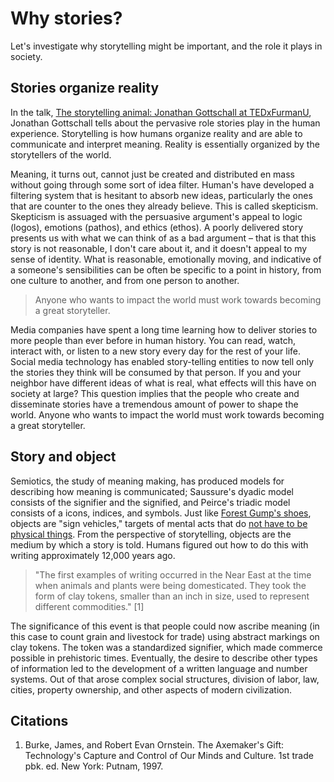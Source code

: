 # Why stories?
Let's investigate why storytelling might be important, and the role it plays in society.

## Stories organize reality
In the talk, [The storytelling animal: Jonathan Gottschall at TEDxFurmanU](https://www.youtube.com/watch?v=Vhd0XdedLpY), Jonathan Gottschall tells about the pervasive role stories play in the human experience. Storytelling is how humans organize reality and are able to communicate and interpret meaning. Reality is essentially organized by the storytellers of the world.

Meaning, it turns out, cannot just be created and distributed en mass without going through some sort of idea filter. Human's have developed a filtering system that is hesitant to absorb new ideas, particularly the ones that are counter to the ones they already believe. This is called skepticism.  Skepticism is assuaged with the persuasive argument's appeal to logic (logos), emotions (pathos), and ethics (ethos). A poorly delivered story presents us with what we can think of as a bad argument – that is that this story is not reasonable, I don't care about it, and it doesn't appeal to my sense of identity. What is reasonable, emotionally moving, and indicative of a someone's sensibilities can be often be specific to a point in history, from one culture to another, and from one person to another.

> Anyone who wants to impact the world must work towards becoming a great storyteller.

Media companies have spent a long time learning how to deliver stories to more people than ever before in human history. You can read, watch, interact with, or listen to a new story every day for the rest of your life. Social media technology has enabled story-telling entities to now tell only the stories they think will be consumed by that person. If you and your neighbor have different ideas of what is real, what effects will this have on society at large? This question implies that the people who create and disseminate stories have a tremendous amount of power to shape the world. Anyone who wants to impact the world must work towards becoming a great storyteller.

## Story and object

Semiotics, the study of meaning making, has produced models for describing how meaning is communicated; Saussure's dyadic model consists of the signifier and the signified, and Peirce's triadic model consists of a icons, indices, and symbols. Just like [Forest Gump's shoes](https://www.youtube.com/watch?v=egkrxkiUnoo), objects are "sign vehicles," targets of mental acts that do [not have to be physical things](https://vimeo.com/133160620). From the perspective of storytelling, objects are the medium by which a story is told. Humans figured out how to do this with writing approximately 12,000 years ago.

> "The first examples of writing occurred in the Near East at the time when animals and plants were being domesticated. They took the form of clay tokens, smaller than an inch in size, used to represent different commodities." [1]

The significance of this event is that people could now ascribe meaning (in this case to count grain and livestock for trade) using abstract markings on clay tokens. The token was a standardized signifier, which made commerce possible in prehistoric times. Eventually, the desire to describe other types of information led to the development of a written language and number systems. Out of that arose complex social structures, division of labor, law, cities, property ownership, and other aspects of modern civilization.

## Citations
1. Burke, James, and Robert Evan Ornstein. The Axemaker's Gift: Technology's Capture and Control of Our Minds and Culture. 1st trade pbk. ed. New York: Putnam, 1997.